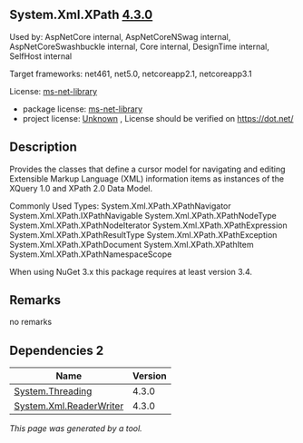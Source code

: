System.Xml.XPath [4.3.0](https://www.nuget.org/packages/System.Xml.XPath/4.3.0)
--------------------

Used by: AspNetCore internal, AspNetCoreNSwag internal, AspNetCoreSwashbuckle internal, Core internal, DesignTime internal, SelfHost internal

Target frameworks: net461, net5.0, netcoreapp2.1, netcoreapp3.1

License: [ms-net-library](../../../../licenses/ms-net-library) 

- package license: [ms-net-library](http://go.microsoft.com/fwlink/?LinkId=329770) 
- project license: [Unknown](https://dot.net/) , License should be verified on https://dot.net/

Description
-----------
Provides the classes that define a cursor model for navigating and editing Extensible Markup Language (XML) information items as instances of the XQuery 1.0 and XPath 2.0 Data Model.

Commonly Used Types:
System.Xml.XPath.XPathNavigator
System.Xml.XPath.IXPathNavigable
System.Xml.XPath.XPathNodeType
System.Xml.XPath.XPathNodeIterator
System.Xml.XPath.XPathExpression
System.Xml.XPath.XPathResultType
System.Xml.XPath.XPathException
System.Xml.XPath.XPathDocument
System.Xml.XPath.XPathItem
System.Xml.XPath.XPathNamespaceScope
 
When using NuGet 3.x this package requires at least version 3.4.

Remarks
-----------
no remarks


Dependencies 2
-----------

|Name|Version|
|----------|:----|
|[System.Threading](../../../../packages/nuget.org/system.threading/4.3.0)|4.3.0|
|[System.Xml.ReaderWriter](../../../../packages/nuget.org/system.xml.readerwriter/4.3.0)|4.3.0|

*This page was generated by a tool.*
